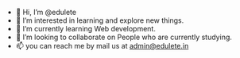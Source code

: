 - 👋 Hi, I’m @edulete
- 👀 I’m interested in learning and explore new things.
- 🌱 I’m currently learning Web development.
- 💞️ I’m looking to collaborate on People who are currently studying.
- 📫 you can reach me by mail us at admin@edulete.in

<!---
edulete/edulete is a ✨ special ✨ repository because its `README.md` (this file) appears on your GitHub profile.
You can click the Preview link to take a look at your changes.
--->
